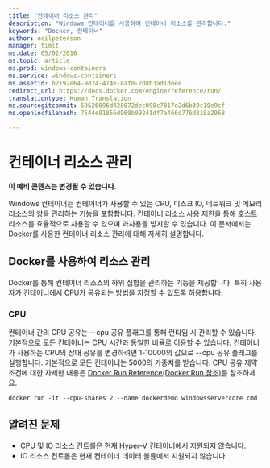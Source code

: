 ```yaml
---
title: "컨테이너 리소스 관리"
description: "Windows 컨테이너를 사용하여 컨테이너 리소스를 관리합니다."
keywords: "Docker, 컨테이너"
author: neilpeterson
manager: timlt
ms.date: 05/02/2016
ms.topic: article
ms.prod: windows-containers
ms.service: windows-containers
ms.assetid: b2192e64-9d74-474e-8af0-2d8b3ad1deee
redirect_url: https://docs.docker.com/engine/reference/run/
translationtype: Human Translation
ms.sourcegitcommit: 59626096d428072dec098c7817e2d6b39c10e9cf
ms.openlocfilehash: 7544e91856d969b09241df7a466d776d818a2968

---
```


# 컨테이너 리소스 관리

**이 예비 콘텐츠는 변경될 수 있습니다.** 

Windows 컨테이너는 컨테이너가 사용할 수 있는 CPU, 디스크 IO, 네트워크 및 메모리 리소스의 양을 관리하는 기능을 포함합니다. 컨테이너 리소스 사용 제한을 통해 호스트 리소스를 효율적으로 사용할 수 있으며 과사용을 방지할 수 있습니다. 이 문서에서는 Docker를 사용한 컨테이너 리소스 관리에 대해 자세히 설명합니다.

## Docker를 사용하여 리소스 관리 

Docker를 통해 컨테이너 리소스의 하위 집합을 관리하는 기능을 제공합니다. 특히 사용자가 컨테이너에서 CPU가 공유되는 방법을 지정할 수 있도록 허용합니다. 

### CPU

컨테이너 간의 CPU 공유는 --cpu 공유 플래그를 통해 런타임 시 관리할 수 있습니다. 기본적으로 모든 컨테이너는 CPU 시간과 동일한 비율로 이용할 수 있습니다. 컨테이너가 사용하는 CPU의 상대 공유를 변경하려면 1-10000의 값으로 --cpu 공유 플래그를 실행합니다. 기본적으로 모든 컨테이너는 5000의 가중치를 받습니다. CPU 공유 제약 조건에 대한 자세한 내용은 [Docker Run Reference(Docker Run 참조)]( https://docs.docker.com/engine/reference/run/#cpu-share-constraint)를 참조하세요. 

```none 
docker run -it --cpu-shares 2 --name dockerdemo windowsservercore cmd
```

## 알려진 문제

- CPU 및 IO 리소스 컨트롤은 현재 Hyper-V 컨테이너에서 지원되지 않습니다.
- IO 리소스 컨트롤은 현재 컨테이너 데이터 볼륨에서 지원되지 않습니다.


<!--HONumber=Sep16_HO2-->



